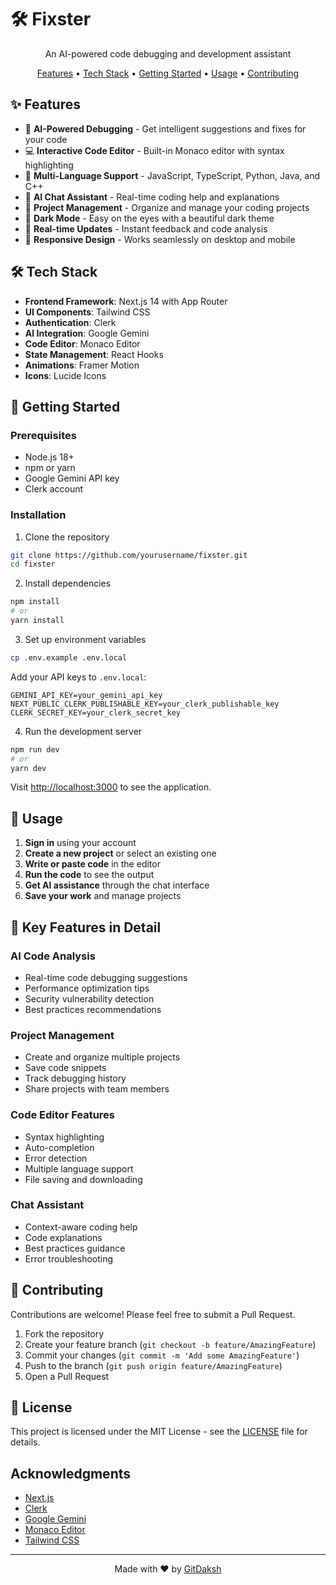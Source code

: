 # 🛠️ Fixster

<div align="center">
  
  <p align="center">
    An AI-powered code debugging and development assistant
  </p>

  <p>
    <a href="#features">Features</a> •
    <a href="#tech-stack">Tech Stack</a> •
    <a href="#getting-started">Getting Started</a> •
    <a href="#usage">Usage</a> •
    <a href="#contributing">Contributing</a>
  </p>
</div>

## ✨ Features

- 🤖 **AI-Powered Debugging** - Get intelligent suggestions and fixes for your code
- 💻 **Interactive Code Editor** - Built-in Monaco editor with syntax highlighting
- 🌈 **Multi-Language Support** - JavaScript, TypeScript, Python, Java, and C++
- 💬 **AI Chat Assistant** - Real-time coding help and explanations
- 📁 **Project Management** - Organize and manage your coding projects
- 🌙 **Dark Mode** - Easy on the eyes with a beautiful dark theme
- 🔄 **Real-time Updates** - Instant feedback and code analysis
- 📱 **Responsive Design** - Works seamlessly on desktop and mobile

## 🛠️ Tech Stack

- **Frontend Framework**: Next.js 14 with App Router
- **UI Components**: Tailwind CSS
- **Authentication**: Clerk
- **AI Integration**: Google Gemini
- **Code Editor**: Monaco Editor
- **State Management**: React Hooks
- **Animations**: Framer Motion
- **Icons**: Lucide Icons

## 🚀 Getting Started

### Prerequisites

- Node.js 18+ 
- npm or yarn
- Google Gemini API key
- Clerk account

### Installation

1. Clone the repository
```bash
git clone https://github.com/yourusername/fixster.git
cd fixster
```

2. Install dependencies
```bash
npm install
# or
yarn install
```

3. Set up environment variables
```bash
cp .env.example .env.local
```

Add your API keys to `.env.local`:
```env
GEMINI_API_KEY=your_gemini_api_key
NEXT_PUBLIC_CLERK_PUBLISHABLE_KEY=your_clerk_publishable_key
CLERK_SECRET_KEY=your_clerk_secret_key
```

4. Run the development server
```bash
npm run dev
# or
yarn dev
```

Visit [http://localhost:3000](http://localhost:3000) to see the application.

## 📖 Usage

1. **Sign in** using your account
2. **Create a new project** or select an existing one
3. **Write or paste code** in the editor
4. **Run the code** to see the output
5. **Get AI assistance** through the chat interface
6. **Save your work** and manage projects

## 🎯 Key Features in Detail

### AI Code Analysis
- Real-time code debugging suggestions
- Performance optimization tips
- Security vulnerability detection
- Best practices recommendations

### Project Management
- Create and organize multiple projects
- Save code snippets
- Track debugging history
- Share projects with team members

### Code Editor Features
- Syntax highlighting
- Auto-completion
- Error detection
- Multiple language support
- File saving and downloading

### Chat Assistant
- Context-aware coding help
- Code explanations
- Best practices guidance
- Error troubleshooting

## 🤝 Contributing

Contributions are welcome! Please feel free to submit a Pull Request.

1. Fork the repository
2. Create your feature branch (`git checkout -b feature/AmazingFeature`)
3. Commit your changes (`git commit -m 'Add some AmazingFeature'`)
4. Push to the branch (`git push origin feature/AmazingFeature`)
5. Open a Pull Request

## 📝 License

This project is licensed under the MIT License - see the [LICENSE](LICENSE) file for details.

## Acknowledgments

- [Next.js](https://nextjs.org/)
- [Clerk](https://clerk.dev/)
- [Google Gemini](https://deepmind.google/technologies/gemini/)
- [Monaco Editor](https://microsoft.github.io/monaco-editor/)
- [Tailwind CSS](https://tailwindcss.com/)

---

<div align="center">
  Made with ❤️ by <a href="https://github.com/GitDaksh">GitDaksh</a>
</div>
